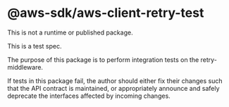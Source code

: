 # @aws-sdk/aws-client-retry-test

This is not a runtime or published package.

This is a test spec.

The purpose of this package is to perform integration tests on the retry-middleware.

If tests in this package fail, the author should either fix their changes such that the API contract
is maintained, or appropriately announce and safely deprecate the interfaces affected by incoming changes.

